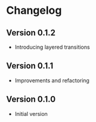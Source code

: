 # Changelog

## Version 0.1.2

- Introducing layered transitions

## Version 0.1.1

- Improvements and refactoring

## Version 0.1.0

- Initial version
